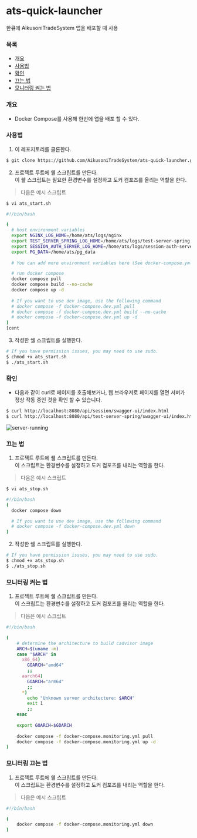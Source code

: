 # ats-quick-launcher
한큐에 AikusoniTradeSystem 앱을 배포할 때 사용

### 목록
- [개요](#개요)
- [사용법](#사용법)
- [확인](#확인)
- [끄는 법](#끄는-법)
- [모니터링 켜는 법](#모니터링-켜는-법)

### 개요
- Docker Compose를 사용해 한번에 앱을 배포 할 수 있다.

### 사용법
1. 이 레포지토리를 클론한다.
```sh
$ git clone https://github.com/AikusoniTradeSystem/ats-quick-launcher.git
```

2. 프로젝트 루트에 쉘 스크립트를 만든다. \
이 쉘 스크립트는 필요한 환경변수를 설정하고 도커 컴포즈를 올리는 역할을 한다.
> 다음은 예시 스크립트
```sh
$ vi ats_start.sh

#!/bin/bash

(
  # host environment variables
  export NGINX_LOG_HOME=/home/ats/logs/nginx
  export TEST_SERVER_SPRING_LOG_HOME=/home/ats/logs/test-server-spring
  export SESSION_AUTH_SERVER_LOG_HOME=/home/ats/logs/session-auth-server
  export PG_DATA=/home/ats/pg_data
  
  # You can add more environment variables here (See docker-compose.yml)

  # run docker compose
  docker compose pull
  docker compose build --no-cache
  docker compose up -d
  
  # If you want to use dev image, use the following command
  # docker compose -f docker-compose.dev.yml pull 
  # docker compose -f docker-compose.dev.yml build --no-cache
  # docker compose -f docker-compose.dev.yml up -d
)
[cent
```

3. 작성한 쉘 스크립트를 실행한다.
```sh
# If you have permission issues, you may need to use sudo.
$ chmod +x ats_start.sh
$ ./ats_start.sh
```

### 확인
- 다음과 같이 curl로 페이지를 호출해보거나, 웹 브라우저로 페이지를 열면 서버가 정상 작동 중인 것을 확인 할 수 있습니다. 
```sh
$ curl http://localhost:8080/api/session/swagger-ui/index.html
$ curl http://localhost:8080/api/test-server-spring/swagger-ui/index.html
````

![server-running](./documents/imgs/server-running-test.png)

### 끄는 법
1. 프로젝트 루트에 쉘 스크립트를 만든다. \
이 스크립트는 환경변수를 설정하고 도커 컴포즈를 내리는 역할을 한다.
> 다음은 예시 스크립트
```sh
$ vi ats_stop.sh

#!/bin/bash
(
  docker compose down

  # If you want to use dev image, use the following command
  # docker compose -f docker-compose.dev.yml down
)
```

2. 작성한 쉘 스크립트를 실행한다.
```sh
# If you have permission issues, you may need to use sudo.
$ chmod +x ats_stop.sh
$ ./ats_stop.sh
```

### 모니터링 켜는 법
1. 프로젝트 루트에 쉘 스크립트를 만든다. \
이 스크립트는 환경변수를 설정하고 도커 컴포즈를 올리는 역할을 한다.
> 다음은 예시 스크립트
```sh
#!/bin/bash

(
    # determine the architecture to build cadvisor image
    ARCH=$(uname -m)
    case "$ARCH" in
      x86_64)
        GOARCH="amd64"
        ;;
      aarch64)
        GOARCH="arm64"
        ;;
      *)
        echo "Unknown server architecture: $ARCH"
        exit 1
        ;;
    esac
    
    export GOARCH=$GOARCH
    
    docker compose -f docker-compose.monitoring.yml pull
    docker compose -f docker-compose.monitoring.yml up -d
)

```

### 모니터링 끄는 법
1. 프로젝트 루트에 쉘 스크립트를 만든다. \
이 스크립트는 환경변수를 설정하고 도커 컴포즈를 내리는 역할을 한다.
> 다음은 예시 스크립트
```sh
#!/bin/bash

(
    docker compose -f docker-compose.monitoring.yml down
)

```